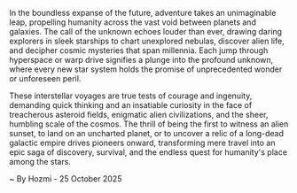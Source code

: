 
In the boundless expanse of the future, adventure takes an unimaginable leap, propelling humanity across the vast void between planets and galaxies. The call of the unknown echoes louder than ever, drawing daring explorers in sleek starships to chart unexplored nebulas, discover alien life, and decipher cosmic mysteries that span millennia. Each jump through hyperspace or warp drive signifies a plunge into the profound unknown, where every new star system holds the promise of unprecedented wonder or unforeseen peril.

These interstellar voyages are true tests of courage and ingenuity, demanding quick thinking and an insatiable curiosity in the face of treacherous asteroid fields, enigmatic alien civilizations, and the sheer, humbling scale of the cosmos. The thrill of being the first to witness an alien sunset, to land on an uncharted planet, or to uncover a relic of a long-dead galactic empire drives pioneers onward, transforming mere travel into an epic saga of discovery, survival, and the endless quest for humanity's place among the stars.

~ By Hozmi - 25 October 2025

